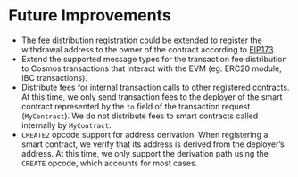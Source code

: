 <!--
order: 9
-->

# Future Improvements

- The fee distribution registration could be extended to register the withdrawal
  address to the owner of the contract according to
  [EIP173](https://eips.ethereum.org/EIPS/eip-173).
- Extend the supported message types for the transaction fee distribution to
  Cosmos transactions that interact with the EVM (eg: ERC20 module, IBC
  transactions).
- Distribute fees for internal transaction calls to other registered contracts.
  At this time, we only send transaction fees to the deployer of the smart
  contract represented by the `to` field of the transaction request
  (`MyContract`). We do not distribute fees to smart contracts called internally
  by `MyContract`.
- `CREATE2` opcode support for address derivation. When registering a smart
  contract, we verify that its address is derived from the deployer’s address.
  At this time, we only support the derivation path using the `CREATE` opcode,
  which accounts for most cases.
